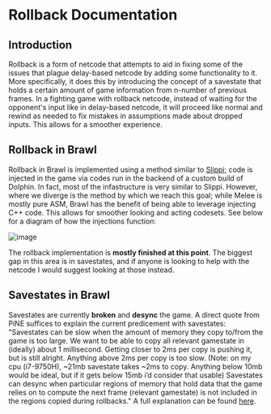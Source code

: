 # Rollback Documentation

## Introduction
Rollback is a form of netcode that attempts to aid in fixing some of the issues that plague delay-based netcode by adding some functionality to it. More specifically, it does this by introducing the concept of a savestate that holds a certain amount of game information from n-number of previous frames. In a fighting game with rollback netcode, instead of waiting for the opponent's input like in delay-based netcode, it will proceed like normal and rewind as needed to fix mistakes in assumptions made about dropped inputs. This allows for a smoother experience.

## Rollback in Brawl
Rollback in Brawl is implemented using a method similar to [Slippi](https://github.com/project-slippi); code is injected in the game via codes run in the backend of a custom build of Dolphin. In fact, most of the infastructure is very similar to Slippi. However, where we diverge is the method by which we reach this goal; while Melee is mostly pure ASM, Brawl has the benefit of being able to leverage injecting C++ code. This allows for smoother looking and acting codesets. See below for a diagram of how the injections function:

![image](https://user-images.githubusercontent.com/29901514/198723833-ebe2ec62-cca0-4edf-89fe-58cd6b2c5b66.png)

The rollback implementation is **mostly finished at this point**. The biggest gap in this area is in savestates, and if anyone is looking to help with the netcode I would suggest looking at those instead.

## Savestates in Brawl
Savestates are currently **broken** and **desync** the game. A direct quote from PiNE suffices to explain the current predicement with savestates: "Savestates can be slow when the amount of memory they copy to/from the game is too large. We want to be able to copy all relevant gamestate in (ideally) about 1 millisecond. Getting closer to 2ms per copy is pushing it, but is still alright. Anything above 2ms per copy is too slow. (Note: on my cpu (i7-9750H), ~21mb savestate takes ~2ms to copy. Anything below 10mb would be ideal, but if it gets below 15mb i’d consider that usable)
Savestates can desync when particular regions of memory that hold data that the game relies on to compute the next frame (relevant gamestate) is not included in the regions copied during rollbacks." A full explanation can be found [here](https://docs.google.com/document/d/1JYE3UB3GcUUH0nWNdq04xvFxBocS4NM8rcHxDzx6bmc).
